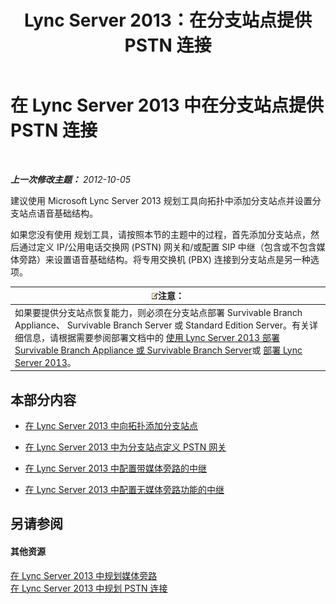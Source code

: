 ﻿---
title: Lync Server 2013：在分支站点提供 PSTN 连接
TOCTitle: 在分支站点提供 PSTN 连接
ms:assetid: d78d76fb-2dd1-42cb-b25a-bfaff9650a70
ms:mtpsurl: https://technet.microsoft.com/zh-cn/library/Gg398945(v=OCS.15)
ms:contentKeyID: 49314402
ms.date: 05/19/2016
mtps_version: v=OCS.15
ms.translationtype: HT
---

# 在 Lync Server 2013 中在分支站点提供 PSTN 连接

 

_**上一次修改主题：** 2012-10-05_

建议使用 Microsoft Lync Server 2013 规划工具向拓扑中添加分支站点并设置分支站点语音基础结构。

如果您没有使用 规划工具，请按照本节的主题中的过程，首先添加分支站点，然后通过定义 IP/公用电话交换网 (PSTN) 网关和/或配置 SIP 中继（包含或不包含媒体旁路）来设置语音基础结构。将专用交换机 (PBX) 连接到分支站点是另一种选项。

<table>
<thead>
<tr class="header">
<th><img src="images/Dn783119.note(OCS.15).gif" title="note" alt="note" />注意：</th>
</tr>
</thead>
<tbody>
<tr class="odd">
<td>如果要提供分支站点恢复能力，则必须在分支站点部署 Survivable Branch Appliance、 Survivable Branch Server 或 Standard Edition Server。有关详细信息，请根据需要参阅部署文档中的 <a href="lync-server-2013-deploying-a-survivable-branch-appliance-or-server.md">使用 Lync Server 2013 部署 Survivable Branch Appliance 或 Survivable Branch Server</a>或 <a href="lync-server-2013-deploying-lync-server.md">部署 Lync Server 2013</a>。</td>
</tr>
</tbody>
</table>


## 本部分内容

  - [在 Lync Server 2013 中向拓扑添加分支站点](lync-server-2013-add-branch-sites-to-your-topology.md)

  - [在 Lync Server 2013 中为分支站点定义 PSTN 网关](lync-server-2013-define-a-pstn-gateway-for-a-branch-site.md)

  - [在 Lync Server 2013 中配置带媒体旁路的中继](lync-server-2013-configure-a-trunk-with-media-bypass.md)

  - [在 Lync Server 2013 中配置无媒体旁路功能的中继](lync-server-2013-configure-a-trunk-without-media-bypass.md)

## 另请参阅

#### 其他资源

[在 Lync Server 2013 中规划媒体旁路](lync-server-2013-planning-for-media-bypass.md)  
[在 Lync Server 2013 中规划 PSTN 连接](lync-server-2013-planning-for-pstn-connectivity.md)

